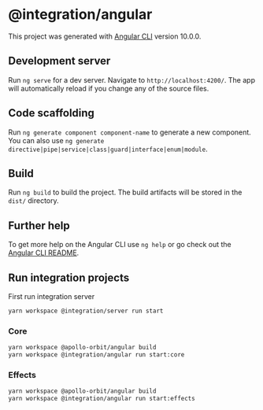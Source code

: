 # @integration/angular

This project was generated with [Angular CLI](https://github.com/angular/angular-cli) version 10.0.0.

## Development server

Run `ng serve` for a dev server. Navigate to `http://localhost:4200/`. The app will automatically reload if you change any of the source files.

## Code scaffolding

Run `ng generate component component-name` to generate a new component. You can also use `ng generate directive|pipe|service|class|guard|interface|enum|module`.

## Build

Run `ng build` to build the project. The build artifacts will be stored in the `dist/` directory.

## Further help

To get more help on the Angular CLI use `ng help` or go check out the [Angular CLI README](https://github.com/angular/angular-cli/blob/master/README.md).


## Run integration projects

First run integration server
```bash
yarn workspace @integration/server run start
```

### Core
```bash
yarn workspace @apollo-orbit/angular build
yarn workspace @integration/angular run start:core
```

### Effects
```bash
yarn workspace @apollo-orbit/angular build
yarn workspace @integration/angular run start:effects
```
